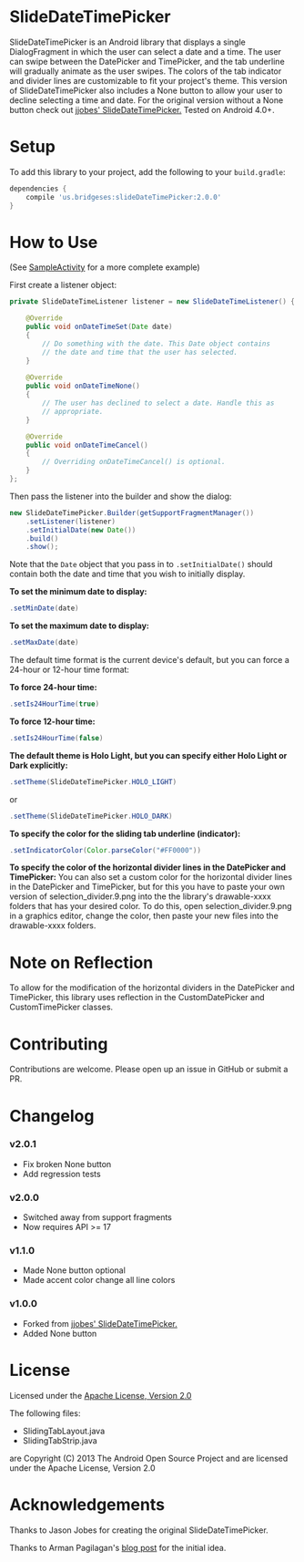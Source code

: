 SlideDateTimePicker
===================

SlideDateTimePicker is an Android library that displays a single 
DialogFragment in which the user can select a date and a time. 
The user can swipe between the DatePicker and TimePicker, and the tab 
underline will gradually animate as the user swipes. The colors of the 
tab indicator and divider lines are customizable to fit your project's 
theme.
This version of SlideDateTimePicker also includes a None button to allow 
your user to decline selecting a time and date. For the original 
version without a None button check out 
[jjobes' SlideDateTimePicker.](https://github.com/jjobes/SlideDateTimePicker) Tested on Android 4.0+.

<!--<img src="https://raw.github.com/jjobes/SlideDateTimePicker/master/screenshots/1.png" width="270" style="margin-right:10px;">
<img src="https://raw.github.com/jjobes/SlideDateTimePicker/master/screenshots/2.png" width="270">-->

Setup
=====

To add this library to your project, add the following to your `build.gradle`:

```groovy
dependencies {
    compile 'us.bridgeses:slideDateTimePicker:2.0.0'
}
```

How to Use
==========
(See [SampleActivity](https://github.com/jjobes/SlideDateTimePicker/blob/master/slideDateTimePickerSample/src/main/java/com/github/jjobes/slidedatetimepicker/sample/SampleActivity.java) for a more complete example)

First create a listener object:

```java
private SlideDateTimeListener listener = new SlideDateTimeListener() {

    @Override
    public void onDateTimeSet(Date date)
    {
        // Do something with the date. This Date object contains
        // the date and time that the user has selected.
    }
    
    @Override
    public void onDateTimeNone()
    {
        // The user has declined to select a date. Handle this as
        // appropriate.
    }

    @Override
    public void onDateTimeCancel()
    {
        // Overriding onDateTimeCancel() is optional.
    }
};
```

Then pass the listener into the builder and show the dialog:

```java
new SlideDateTimePicker.Builder(getSupportFragmentManager())
    .setListener(listener)
    .setInitialDate(new Date())
    .build()
    .show();
```

Note that the `Date` object that you pass in to `.setInitialDate()` should contain both the date and time that you wish to initially display.

**To set the minimum date to display:**

```java
.setMinDate(date)
```

**To set the maximum date to display:**
```java
.setMaxDate(date)
```

The default time format is the current device's default, but you can force a 24-hour or 12-hour time format:

**To force 24-hour time:**

```java
.setIs24HourTime(true)
```

**To force 12-hour time:**
```java
.setIs24HourTime(false)
```

**The default theme is Holo Light, but you can specify either Holo Light or Dark explicitly:**
```java
.setTheme(SlideDateTimePicker.HOLO_LIGHT)
```
or
```java
.setTheme(SlideDateTimePicker.HOLO_DARK)
```

**To specify the color for the sliding tab underline (indicator):**
```java
.setIndicatorColor(Color.parseColor("#FF0000"))
```

**To specify the color of the horizontal divider lines in the DatePicker and TimePicker:**
You can also set a custom color for the horizontal divider lines in the DatePicker and TimePicker, but for this you have to paste your own version of selection_divider.9.png into the the library's drawable-xxxx folders that has your desired color. To do this, open selection_divider.9.png in a graphics editor, change the color, then paste your new files into the drawable-xxxx folders.

Note on Reflection
==================
To allow for the modification of the horizontal dividers in the DatePicker and TimePicker, this library uses reflection in the CustomDatePicker and CustomTimePicker classes.

Contributing
============
Contributions are welcome. Please open up an issue in GitHub or submit a PR.

Changelog
=========

### v2.0.1

* Fix broken None button
* Add regression tests

### v2.0.0

* Switched away from support fragments
* Now requires API >= 17

### v1.1.0

* Made None button optional
* Made accent color change all line colors

### v1.0.0

* Forked from [jjobes' SlideDateTimePicker.](https://github.com/jjobes/SlideDateTimePicker)
* Added None button

License
=======
Licensed under the [Apache License, Version 2.0](http://www.apache.org/licenses/LICENSE-2.0.html)

The following files:

* SlidingTabLayout.java
* SlidingTabStrip.java 

are Copyright (C) 2013 The Android Open Source Project and are licensed under the Apache License, Version 2.0

Acknowledgements
================
Thanks to Jason Jobes for creating the original SlideDateTimePicker.

Thanks to Arman Pagilagan's [blog post](http://armanpagilagan.blogspot.com/2014/05/creating-custom-date-and-time-picker-in.html) for the initial idea.
